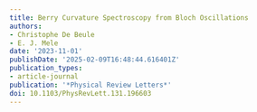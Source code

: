 ```yaml
---
title: Berry Curvature Spectroscopy from Bloch Oscillations
authors:
- Christophe De Beule
- E. J. Mele
date: '2023-11-01'
publishDate: '2025-02-09T16:48:44.616401Z'
publication_types:
- article-journal
publication: '*Physical Review Letters*'
doi: 10.1103/PhysRevLett.131.196603
---
```

